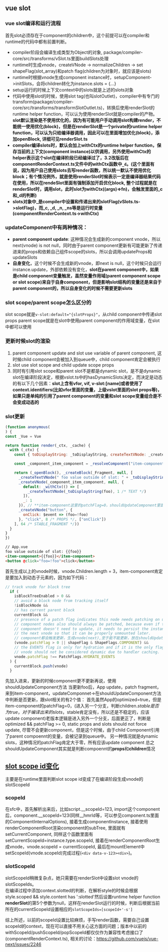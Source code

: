 ## vue slot
### vue slot编译和运行流程
首先slot必须存在于component的children中，这个前提可以在compiler和runtime的代码中都有前置判断。
  - compiler阶段会编译生成类型为Object的对象, package/compiler-core/src/transforms/vSlot.ts里面buildSlots处理
  - runtime时生成vnode，createVNode -> normalizeChildren -> set shapeFlag(slot_array)和patch flag(children为对象时，就应该是slots)
  - runtime时根据vnode生成component instance时，setupComponent->initSlots，会将children转化为instance.slots = {...}
  - setup运行的时候上下文context中的slots就是上述的slots对象
  - 代码中使用slot的时候，使用slot tag(也叫slotOutlet)，compiler中有专门的transform(package/compiler-core/src/transforms/transformSlotOutlet.ts)，转换后使用renderSlot的runtime helper function，可以认为使用renderSlot就是compiler的产物。**slot默认渲染是不使用优化的，因为有可能用户手动调用slot构建render，不能统一使用优化(block)，但是在renderSlot是一个private的runtime helper function，可以认为只给编译器调用，因此可以在里面增加优化(block)，添加openBlock, 详细可见renderSlot.ts** 
  - **compiler编译slots时，默认会加上withCtx的runtime helper function，保存当前的上下文(component instance)以供调用，另外使用withCtx的helper表示这个slot在编译阶段已经编译过了，3.2改版后在componentRenderContext.ts文件中的withCtx函数中```_d```。(这个里面有说，因为用户自己使用slots去写render函数，所以统一默认不使用优化block；有个情况例外，就是使用renderSlot时候表示一定是编译器结果代码在使用，所以在rendeSlot里面有强制添加开启优化block, 整个过程就是在renderSlot时，调用slot，此时slot为withCtx((args)=>fn)，会触发里面的_c和_d的判断)**
  - **slots对象中_是compiler中设置和传递出来的slotFlag(vSlots.ts->slotFlag)，而_c, _d, _n, _ns等是运行时变量(componentRenderContext.ts->withCtx)**

### updateComponent中有两种情况：
  - **parent component update**: 这种情况会生成新的component vnode，所以next(vnode) is not null，同时由于parent component更新有可能更新了传递进来的props和依赖自己组件scope的slots，所以会调用updateProps和updateSlots
  - **自身变化**，这个时候不会生成新的vnode，即next is null，这个时候只会运行instance.update，外部依赖没有变化，**slot在parent component中，如果是child component变量触发，虽然变量作用域(parent component scope or slot scope)来自于自身component，但是影响slot结构的变量还是来自于parent component的，所以自身变化的时候不需要更新slots**

### slot scope/parent scope怎么区分的
slot scope就是```v-slot:default="{slotProps}"```，从child component中传递slot props
parent scope就是在slot中使用parent component的作用域变量，在slot中都可以使用

### 更新时候slot的渲染
1. parent component update and slot use variable of parent component, 这时候child component会被加入到queue中，child component肯定会被执行
2. slot use slot scope and child update scope props
3. 同时有引用slot scope和parent slot不是都是dynamic slot，是不是dynamic slot在编译阶段决定，根据vslot.ts中的hasDynamicSlots决定，而决定是动态的有以下几个因素：**slot上含有vfor, vif, v-slot:[name]或者使用了context.identifiers(比如vfor里面的变量，上级vslot里面的slot props等)，如果只是单纯的引用了parent component的变量和slot scope变量组合是不会变成动态的**

### slot更新
```js
(function anonymous(
) {
const _Vue = Vue

return function render(_ctx, _cache) {
  with (_ctx) {
    const { toDisplayString: _toDisplayString, createTextVNode: _createTextVNode, resolveComponent: _resolveComponent, withCtx: _withCtx, createVNode: _createVNode, Fragment: _Fragment, openBlock: _openBlock, createBlock: _createBlock } = _Vue

    const _component_item_component = _resolveComponent("item-component")

    return (_openBlock(), _createBlock(_Fragment, null, [
      _createTextVNode(" foo value outside of slot: " + _toDisplayString(foo) + " ", 1 /* TEXT */),
      _createVNode(_component_item_component, null, {
        default: _withCtx(() => [
          _createTextVNode(_toDisplayString(foo), 1 /* TEXT */)
        ]),
        _: 1
      }), // **item-component这里的patchFlag=0，shouldUpdateComponent里面判断的时候会到$stable的判断，app的optimized=true，这个情况比较好，patchFlag=0而且slot引用了parent component里面的变量，如果没有引用，用户可以添加$stable=true自证清白不更新component**
      _createVNode("button", {
        onClick: $event => (foo=!foo)
      }, "click", 8 /* PROPS */, ["onClick"])
    ], 64 /* STABLE_FRAGMENT */))
  }
}
})
```
```html
// App.vue
foo value outside of slot: {{foo}}
<item-component>{{foo}}</item-component>
<button @click="foo=!foo">click</button>
```
首先生成以上的vnode时候，vnode.Children.length = 3，item-component肯定是要加入到动态子元素的，因为如下代码：
```js
// track vnode for block tree
  if (
    isBlockTreeEnabled > 0 &&
    // avoid a block node from tracking itself
    !isBlockNode &&
    // has current parent block
    currentBlock &&
    // presence of a patch flag indicates this node needs patching on updates.
    // component nodes also should always be patched, because even if the
    // component doesn't need to update, it needs to persist the instance on to
    // the next vnode so that it can be properly unmounted later.
    // component都会触发更新，生成vnode(next),至于能不能更新，放在shouldUpdateComponent判断
    (vnode.patchFlag > 0 || shapeFlag & ShapeFlags.COMPONENT) &&
    // the EVENTS flag is only for hydration and if it is the only flag, the
    // vnode should not be considered dynamic due to handler caching.
    vnode.patchFlag !== PatchFlags.HYDRATE_EVENTS
  ) {
    currentBlock.push(vnode)
  }
```
先加入进来，更新的时候component更不更新再说，使用shouldUpdateComponent方法
当更新foo后，App update，patch fragment，来到item-component，updateComponnet->在shouldUpdateComponent方法中判断是否更新，跟slot相关的有2个值：
首先虽然App的optimized=true，但是item-component的patchFlag=0，(进入另一个分支，判断children.$stable是否为true，对于编译出来的slots，$stable肯定没有，所以还是不稳定的，应该update component)老版本逻辑是进入另外一个分支，后面更正了，判断是optimized && patchFlag >= 0, static props and slots should not force update, 尽管不会更新component，但是这个时候，由于child Component引用了parent compoennt的变量，会被记录到queue中。
另一种情况就是dynamic slots，这种情况的patchFlag肯定大于零，所有应该update component
总之shouldUpdateComponent其实就是判断compoennt的**props**和**children**情况

## [slot scope id变化](https://github.com/vuejs/vue-next/pull/3374)
主要是在runtime里面判断slot scope id变成了在编译阶段生成vnode的slotScopeId
### scopeId
在sfc中，首先解析出来后，比如script.__scopeId=123, import这个component后，component.__scopeId=123(同样__hmrId等，可以参见component.ts里面的ComponentInternalOptions), 接着生成componentInstance, 接着使用renderComponentRoot渲染component的subTree, 里面就有setCurrentComponent, 同样这个函数里面有setCurrentScopeId=instance.type.scopeId, 接着在renderComponentRoot生成vnode，vnode.scopeId = currentScopeId, 最后在mountElement中setScopeId(vnode.scopeId)完成过程(```<div data-v-123><div>```)。
### slotScopeId
slotScopeId稍微复杂点，她只需要在renderSlot中设置slot vnode的slotScopeIds。  
在编译过程中添加context.slotted的判断，在解析style的时候会根据style.scoped && style.content has ':slotted'然后设置runtime helper function **renderSlot**的第5个参数为null，这样在renderSlot运行的时候，判断后根据当前所在的currentScopeId设置相应的```slotScopeIds=[scopeId+'-s']```

综上所述，以前的scopeId设置比较麻烦，手写render函数，需要自己设置scopeId的context，现在可以直接不用关心这方面的问题；版本中以前的withScopeId/pushScopeId/popScopeId都仅仅作为兼容性考虑接口了(componentRenderContext.ts), 相关的讨论：https://github.com/vuejs/vue-next/issues/2246
